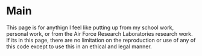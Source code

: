 # Main
This page is for anythign I feel like putting up from my school work, personal work, or from the Air Force Research Laboratories research work.
If its in this page, there are no limitation on the reproduction or use of any of this code except to use this in an ethical and legal manner. 

